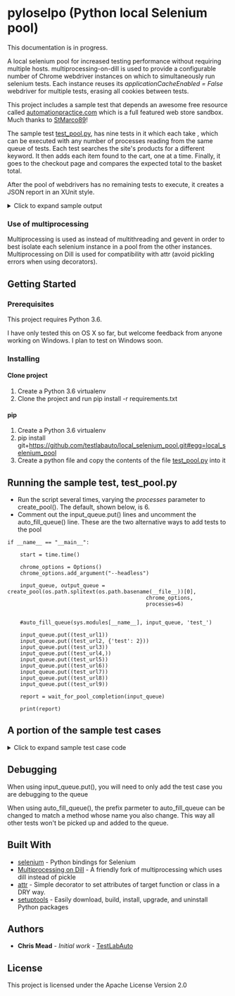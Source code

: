 # pyloselpo (Python local Selenium pool)

This documentation is in progress.

A local selenium pool for increased testing performance without requiring multiple hosts.    multiprocessing-on-dill is used to provide a configurable number of Chrome webdriver instances on which to simultaneously run selenium tests.   Each instance reuses its _applicationCacheEnabled = False_ webdriver for multiple tests, erasing all cookies between tests.

This project includes a sample test that depends an awesome free resource called [automationpractice.com](http://automationpractice.com/index.php) which is a full featured web store sandbox.  Much thanks to [StMarco89](https://github.com/StMarco89/automationpractice.com)!  

The sample test [test_pool.py](https://github.com/testlabauto/local_selenium_pool/blob/master/test_pool.py), has nine tests in it which each take , which can be executed with any number of processes reading from the same queue of tests.  Each test searches the site's products for a different keyword.  It then adds each item found to the cart, one at a time.  Finally, it goes to the checkout page and compares the expected total to the basket total.

After the pool of webdrivers has no remaining tests to execute, it creates a JSON report in an XUnit style. 


<details>
  <summary>Click to expand sample output</summary>
  <p>
<!-- the above p cannot start right at the beginning of the line and is mandatory for everything else to work -->

```python
{
    "tests": 9,
    "passed": 7,
    "errors": 1,
    "failed": 1,
    "testcase": [
        [
            {
                "function": "test_url3",
                "process_id": 36593,
                "stdout": [
                    "Starting test_url3",
                    "blouse 1",
                    "blouse $29.00",
                    "Finished test_url3"
                ],
                "passed": true
            },
            {
                "function": "test_url8",
                "process_id": 36593,
                "stdout": [
                    "Starting test_url8",
                    "straps 2",
                    "straps $47.38",
                    "Finished test_url8"
                ],
                "passed": true
            },
            {
                "function": "test_url1",
                "process_id": 36594,
                "stdout": [
                    "Starting test_url1",
                    "dress 7",
                    "Finished test_url1"
                ],
                "passed": false,
                "assertion": "msg 1\nTraceback (most recent call last):\n  File \"/Users/cmead/local_selenium_pool/pyloselpo/selenium_worker.py\", line 58, in execute_job\n    output_queue=self.stdout_queue)\n  File \"/Users/cmead/local_selenium_pool/pyloselpo/decorator.py\", line 18, in decorated_function\n    f(*y, **z)\n  File \"/Users/cmead/local_selenium_pool/test_pool.py\", line 84, in test_url1\n    assert n == 6, \"msg 1\" # wrong on purpose\nAssertionError: msg 1\n"
            },
            {
                "function": "test_url4",
                "process_id": 36596,
                "stdout": [
                    "Starting test_url4",
                    "printed 5",
                    "printed $154.87",
                    "Finished test_url4"
                ],
                "passed": true
            },
            {
                "function": "test_url5",
                "process_id": 36597,
                "stdout": [
                    "Starting test_url5",
                    "summer 4",
                    "summer $94.39",
                    "Finished test_url5"
                ],
                "passed": true
            },
            {
                "function": "test_url2",
                "process_id": 36595,
                "stdout": [
                    "Starting test_url2",
                    "chiffon 2",
                    "chiffon $48.90",
                    "Finished test_url2"
                ],
                "passed": true
            },
            {
                "function": "test_url9",
                "process_id": 36595,
                "stdout": [
                    "Starting test_url9",
                    "evening 1",
                    "evening $52.99",
                    "Finished test_url9"
                ],
                "passed": true
            },
            {
                "function": "test_url6",
                "process_id": 36600,
                "stdout": [
                    "Starting test_url6",
                    "popular 0",
                    "Finished test_url6"
                ],
                "passed": true
            },
            {
                "function": "test_url7",
                "process_id": 36600,
                "stdout": [
                    "Starting test_url7",
                    "faded 1",
                    "faded $18.51",
                    "Finished test_url7"
                ],
                "passed": false,
                "error": "division by zero\nTraceback (most recent call last):\n  File \"/Users/cmead/local_selenium_pool/pyloselpo/selenium_worker.py\", line 58, in execute_job\n    output_queue=self.stdout_queue)\n  File \"/Users/cmead/local_selenium_pool/pyloselpo/decorator.py\", line 18, in decorated_function\n    f(*y, **z)\n  File \"/Users/cmead/local_selenium_pool/test_pool.py\", line 154, in test_url7\n    print(1/0)\nZeroDivisionError: division by zero\n"
            }
        ]
    ],
    "host": "SomebodysMacmini.somewhere.com",
    "duration": 45.529669761657715,
    "name": "test_pool",
    "time": "2018-06-21 15:09:54"
}
```
</p></details>


### Use of multiprocessing

Multiprocessing is used as instead of multithreading and gevent in order to best isolate each selenium instance in a pool from the other instances.  Multiprocessing on Dill is used for compatibility with attr (avoid pickling errors when using decorators).

## Getting Started

### Prerequisites
This project requires Python 3.6.  

I have only tested this on OS X so far, but welcome feedback from anyone working on Windows.  I plan to test on Windows soon.

### Installing
#### Clone project

1) Create a Python 3.6 virtualenv
2) Clone the project and run pip install -r requirements.txt 

#### pip
1) Create a Python 3.6 virtualenv
2) pip install git+https://github.com/testlabauto/local_selenium_pool.git#egg=local_selenium_pool
3) Create a python file and copy the contents of the file  [test_pool.py](https://github.com/testlabauto/local_selenium_pool/blob/master/test_pool.py) into it


## Running the sample test, test_pool.py
* Run the script several times, varying the _processes_ parameter to create_pool().  The default, shown below, is 6.
* Comment out the input_queue.put() lines and uncomment the auto_fill_queue() line.  These are the two alternative ways to add tests to the pool

```
if __name__ == "__main__":

    start = time.time()

    chrome_options = Options()
    chrome_options.add_argument("--headless")

    input_queue, output_queue = create_pool(os.path.splitext(os.path.basename(__file__))[0],
                                            chrome_options,
                                            processes=6)


    #auto_fill_queue(sys.modules[__name__], input_queue, 'test_')

    input_queue.put((test_url1))
    input_queue.put((test_url2, {'test': 2}))
    input_queue.put((test_url3))
    input_queue.put((test_url4,))
    input_queue.put((test_url5))
    input_queue.put((test_url6))
    input_queue.put((test_url7))
    input_queue.put((test_url8))
    input_queue.put((test_url9))

    report = wait_for_pool_completion(input_queue)

    print(report)
```

## A portion of the sample test cases

<details>
  <summary>Click to expand sample test case code</summary>
  <p>
<!-- the above p cannot start right at the beginning of the line and is mandatory for everything else to work -->

```python

def body(driver, subject):
    driver.get("http://automationpractice.com/")
    time.sleep(1)
    input_element = driver.find_element_by_name("search_query")
    input_element.send_keys(subject)
    input_element.submit()

    pic = 'product-image-container'
    time.sleep(2)

    image_containers = driver.find_elements_by_class_name(pic)
    images = []
    for container in image_containers:
        images.extend(container.find_elements_by_class_name('replace-2x'))

    counter = 0
    cart_added = 0
    for image in images:

        hover = ActionChains(driver).move_to_element(image)
        hover.perform()

        add_to_cart = 'ajax_add_to_cart_button'
        time.sleep(2)

        add_to_cart = driver.find_elements(By.CLASS_NAME, add_to_cart)[counter]
        counter += 1
        try:
            add_to_cart.click()

            continue_shopping = 'continue'

            WebDriverWait(driver, 10).until(
                EC.visibility_of_element_located((By.CLASS_NAME, continue_shopping)))

            continue_button = driver.find_element(By.CLASS_NAME, continue_shopping)

            continue_button.click()
            cart_added += 1
        except Exception as e:
            print(e)

    return cart_added


def body2(driver):
    cart_block = driver.find_elements_by_xpath('//*[@title="View my shopping cart"]')[0]

    hover = ActionChains(driver).move_to_element(cart_block)
    hover.perform()

    boc = 'button_order_cart'
    WebDriverWait(driver, 10).until(
        EC.visibility_of_element_located((By.ID, boc)))

    button_order_cart = driver.find_element(By.ID, boc)
    button_order_cart.click()

    total = 'total_price'
    WebDriverWait(driver, 10).until(
        EC.visibility_of_element_located((By.ID, total)))

    price = driver.find_element(By.ID, total)
    return price.text


@sel_pool()
def test_url1(**kwargs):
    driver = kwargs.pop('driver')
    n = body(driver, "dress")
    print('dress {}'.format(n))
    #assert n == 7
    assert n == 6, "msg 1" # wrong on purpose
    m = body2(driver)
    print('dress {}'.format(m))
    #assert '$198.38' == m
    assert '$197.38' == m, 'found {}'.format(m) # wrong on purpose


@sel_pool()
def test_url2(**kwargs):
    assert kwargs.pop('test') == 2
    driver = kwargs.pop('driver')
    n = body(driver, "chiffon")
    print('chiffon {}'.format(n))
    assert n == 2
    m = body2(driver)
    print('chiffon {}'.format(m))
    assert '$48.90' == m, 'found {}'.format(m)
```
</p></details>

## Debugging

When using input_queue.put(), you will need to only add the test case you are debugging to the queue 

When using auto_fill_queue(), the prefix parmeter to auto_fill_queue can be changed to match a method whose name you also change.  This way all other tests won't be picked up and added to the queue.

## Built With

* [selenium](https://pypi.org/project/selenium/) - Python bindings for Selenium
* [Multiprocessing on Dill](https://pypi.org/project/multiprocessing_on_dill/) - A friendly fork of multiprocessing which uses dill instead of pickle
* [attr](https://pypi.org/project/attr/) - Simple decorator to set attributes of target function or class in a DRY way.
* [setuptools](https://pypi.org/project/setuptools/) - Easily download, build, install, upgrade, and uninstall Python packages


## Authors

* **Chris Mead** - *Initial work* - [TestLabAuto](https://github.com/testlabauto)

## License

This project is licensed under the Apache License Version 2.0

